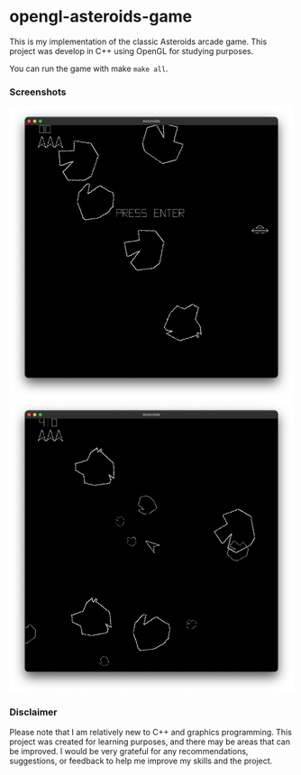 # opengl-asteroids-game

This is my implementation of the classic Asteroids arcade game. This project was develop in C++ using OpenGL for studying purposes.

You can run the game with make `make all`.

### Screenshots

![menu](images/menu.png)
![game](images/game.png)

### Disclaimer

Please note that I am relatively new to C++ and graphics programming.
This project was created for learning purposes, and there may be areas that can be improved.
I would be very grateful for any recommendations, suggestions, or feedback to help me improve my skills and the project.
